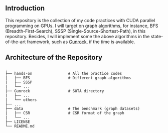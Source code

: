 ## Introduction

This repository is the collection of my code practices with CUDA parallel programming on GPUs.
I will target on graph algorithms, for instance, BFS (Breadth-First-Search), SSSP (Single-Source-Shortest-Path), in this repository. 
Besides, I will implement some the above algorithms in the state-of-the-art framework, such as [Gunrock](https://github.com/gunrock/gunrock), if the time is available.


## Architecture of the Repository

    .
    ├── hands-on                # All the practice codes
    |   ├── BFS                 # Different graph algorithms
    |   ├── SSSP
    |   └── ...
    ├── Gunrock                 # SOTA directory
    |   ├── ...                 
    |   └── others              
    ├── ...
    ├── data                    # The benchmark (graph datasets)
    |   ├── CSR                 # CSR format of the graph
    |   └── ...             
    ├── LICENSE
    └── README.md
